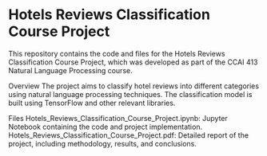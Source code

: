 # Hotels Reviews Classification Course Project

This repository contains the code and files for the Hotels Reviews Classification Course Project, which was developed as part of the CCAI 413 Natural Language Processing course.

Overview
The project aims to classify hotel reviews into different categories using natural language processing techniques. The classification model is built using TensorFlow and other relevant libraries.

Files
Hotels_Reviews_Classification_Course_Project.ipynb: Jupyter Notebook containing the code and project implementation.
Hotels_Reviews_Classification_Course_Project.pdf: Detailed report of the project, including methodology, results, and conclusions.
